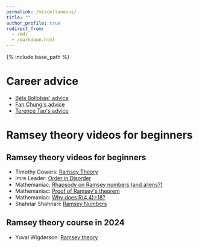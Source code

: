 ```yaml
---
permalink: /miscellaneous/
title: ""
author_profile: true
redirect_from: 
  - /md/
  - /markdown.html
---
```

{% include base_path %}

Career advice
======

* [Béla Bollobás' advice](../assets/Bollobas.pdf)
* [Fan Chung's advice](https://mathweb.ucsd.edu/~fan/teach/gradpol.html)
* [Terence Tao's advice](https://terrytao.wordpress.com/career-advice/)

Ramsey theory videos for beginners
======

## Ramsey theory videos for beginners

* Timothy Gowers: [Ramsey Theory](https://youtu.be/uxRvfEOC3uQ?si=hVppsrziLows1IoL)
* Imre Leader: [Order in Disorder](https://youtu.be/AZnvP86N20I?si=bYeAjYB8gzqwSTpS)
* Mathemaniac: [Rhapsody on Ramsey numbers (and aliens?)](https://youtu.be/6xEjGnC1_F8?si=Aa1KvGp9BAq3p8t2)
* Mathemaniac: [Proof of Ramsey's theorem](https://youtu.be/nZDaJenIH88?si=ftAX2yVg0VIscQPt)
* Mathemaniac: [Why does R(4,4)=18?](https://youtu.be/8de4pXIPI8w?si=NQ6FpCHEK_0jdJ1O)
* Shahriar Shahriari: [Ramsey Numbers](https://youtube.com/playlist?list=PLpcU2wNhmPYcAcsvebUBh28XeEt0Y4WyH&si=zwPWqm1XAhgQ4Wco)

## Ramsey theory course in 2024

* Yuval Wigderson: [Ramsey theory](https://n.ethz.ch/~ywigderson/math/teaching/)
